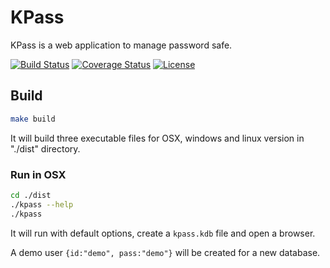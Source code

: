 KPass
====
KPass is a web application to manage password safe.

[![Build Status](http://img.shields.io/travis/seccom/kpass.svg?style=flat-square)](https://travis-ci.org/seccom/kpass)
[![Coverage Status](http://img.shields.io/coveralls/seccom/kpass.svg?style=flat-square)](https://coveralls.io/r/seccom/kpass)
[![License](http://img.shields.io/badge/license-mit-blue.svg?style=flat-square)](https://raw.githubusercontent.com/seccom/kpass/master/LICENSE)

## Build

```sh
make build
```
It will build three executable files for OSX, windows and linux version in "./dist" directory.

### Run in OSX
```sh
cd ./dist
./kpass --help
./kpass
```
It will run with default options, create a `kpass.kdb` file and open a browser.

A demo user `{id:"demo", pass:"demo"}` will be created for a new database.